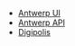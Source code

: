 <!-- _navbar.md -->

* [Antwerp UI](https://antwerp-ui.digipolis.be/ ':target="_blank"')
* [Antwerp API](https://antwerp-api.digipolis.be ':target="_blank"')
* [Digipolis](https://digipolisantwerpen.be/ ':target="_blank"')
